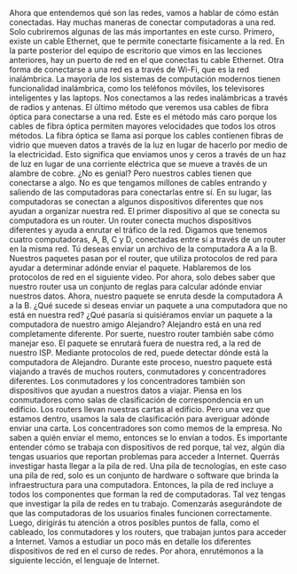 Ahora que entendemos qué son las redes, vamos a hablar de cómo están conectadas. Hay muchas maneras de conectar computadoras a una red. Solo cubriremos algunas de las más importantes en este curso. Primero, existe un cable Ethernet, que te permite conectarte físicamente a la red. En la parte posterior del equipo de escritorio que vimos en las lecciones anteriores, hay un puerto de red en el que conectas tu cable Ethernet. Otra forma de conectarse a una red es a través de Wi-Fi, que es la red inalámbrica. La mayoría de los sistemas de computación modernos tienen funcionalidad inalámbrica, como los teléfonos móviles, los televisores inteligentes y las laptops. Nos conectamos a las redes inalámbricas a través de radios y antenas. El último método que veremos usa cables de fibra óptica para conectarse a una red. Este es el método más caro porque los cables de fibra óptica permiten mayores velocidades que todos los otros métodos. La fibra óptica se llama así porque los cables contienen fibras de vidrio que mueven datos a través de la luz en lugar de hacerlo por medio de la electricidad. Esto significa que enviamos unos y ceros a través de un haz de luz en lugar de una corriente eléctrica que se mueve a través de un alambre de cobre. ¿No es genial? Pero nuestros cables tienen que conectarse a algo. No es que tengamos millones de cables entrando y saliendo de las computadoras para conectarlas entre sí. En su lugar, las computadoras se conectan a algunos dispositivos diferentes que nos ayudan a organizar nuestra red. El primer dispositivo al que se conecta su computadora es un router. Un router conecta muchos dispositivos diferentes y ayuda a enrutar el tráfico de la red. Digamos que tenemos cuatro computadoras, A, B, C y D, conectadas entre sí a través de un router en la misma red. Tú deseas enviar un archivo de la computadora A a la B. Nuestros paquetes pasan por el router, que utiliza protocolos de red para ayudar a determinar adónde enviar el paquete. Hablaremos de los protocolos de red en el siguiente video. Por ahora, solo debes saber que nuestro router usa un conjunto de reglas para calcular adónde enviar nuestros datos. Ahora, nuestro paquete se enruta desde la computadora A a la B. ¿Qué sucede si deseas enviar un paquete a una computadora que no está en nuestra red? ¿Qué pasaría si quisiéramos enviar un paquete a la computadora de nuestro amigo Alejandro? Alejandro está en una red completamente diferente. Por suerte, nuestro router también sabe cómo manejar eso. El paquete se enrutará fuera de nuestra red, a la red de nuestro ISP. Mediante protocolos de red, puede detectar dónde está la computadora de Alejandro. Durante este proceso, nuestro paquete está viajando a través de muchos routers, conmutadores y concentradores diferentes. Los conmutadores y los concentradores también son dispositivos que ayudan a nuestros datos a viajar. Piensa en los conmutadores como salas de clasificación de correspondencia en un edificio. Los routers llevan nuestras cartas al edificio. Pero una vez que estamos dentro, usamos la sala de clasificación para averiguar adónde enviar una carta. Los concentradores son como memos de la empresa. No saben a quién enviar el memo, entonces se lo envían a todos. Es importante entender cómo se trabaja con dispositivos de red porque, tal vez, algún día tengas usuarios que reportan problemas para acceder a Internet. Querrás investigar hasta llegar a la pila de red. Una pila de tecnologías, en este caso una pila de red, solo es un conjunto de hardware o software que brinda la infraestructura para una computadora. Entonces, la pila de red incluye a todos los componentes que forman la red de computadoras. Tal vez tengas que investigar la pila de redes en tu trabajo. Comenzarás asegurándote de que las computadoras de los usuarios finales funcionen correctamente. Luego, dirigirás tu atención a otros posibles puntos de falla, como el cableado, los conmutadores y los routers, que trabajan juntos para acceder a Internet. Vamos a estudiar un poco más en detalle los diferentes dispositivos de red en el curso de redes. Por ahora, enrutémonos a la siguiente lección, el lenguaje de Internet.